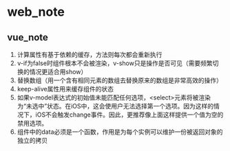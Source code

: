 # web_note
## vue_note
1. 计算属性有基于依赖的缓存，方法则每次都会重新执行
1. v-if为false时组件根本不会被渲染，v-show只是操作是否可见（需要频繁切换的情况更适合用show）
1. 替换数组（用一个含有相同元素的数组去替换原来的数组是非常高效的操作）
1. keep-alive属性用来缓存组件的状态
1. 如果v-model表达式的初始值未能匹配任何选项，\<select\>元素将被渲染为“未选中”状态。在iOS中，这会使用户无法选择第一个选项。因为这样的情况下，iOS不会触发change事件。因此，更推荐像上面这样提供一个值为空的禁用选项。
1. 组件中的data必须是一个函数，作用是为每个实例可以维护一份被返回对象的独立的拷贝
